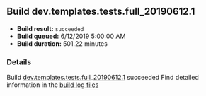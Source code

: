 ## Build dev.templates.tests.full_20190612.1
- **Build result:** `succeeded`
- **Build queued:** 6/12/2019 5:00:00 AM
- **Build duration:** 501.22 minutes
### Details
Build [dev.templates.tests.full_20190612.1](https://winappstudio.visualstudio.com/web/build.aspx?pcguid=a4ef43be-68ce-4195-a619-079b4d9834c2&builduri=vstfs%3a%2f%2f%2fBuild%2fBuild%2f28546) succeeded
Find detailed information in the [build log files](https://uwpctdiags.blob.core.windows.net/buildlogs/dev.templates.tests.full_20190612.1_logs.zip)
